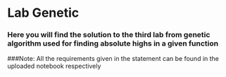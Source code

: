 # Lab Genetic
### Here you will find the solution to the third lab from genetic algorithm used for finding absolute highs in a given function

###Note: All the requirements given in the statement can be found in the uploaded notebook respectively
